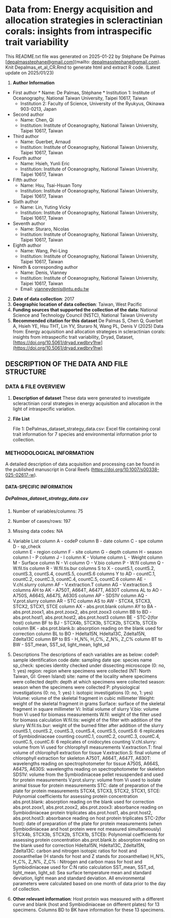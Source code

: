 # Data from: Energy acquisition and allocation strategies in scleractinian corals: insights from intraspecific trait variability

This README.txt file was generated on 2025-01-22 by Stéphane De Palmas [depalmasstephane@gmail.com](mailto: depalmasstephane@gmail.com). Knit Depalmas_et_al_CR.Rmd to generate html and extract R code. (Latest update on 2025/01/23)

1. **Author Information**
-   First author
        *   Name: De Palmas, Stéphane 
        *   Institution 1: Institute of Oceanography, National Taiwan University, Taipei 10617, Taiwan
	*   Institution 2: Faculty of Science, University of the Ryukyus, Okinawa 903-0213, Japan
-   Second author
	*   Name: Chen, Qi
	*   Institution: Institute of Oceanography, National Taiwan University, Taipei 10617, Taiwan
-   Third author
	*   Name: Guerbet, Arnaud
	*   Institution: Institute of Oceanography, National Taiwan University, Taipei 10617, Taiwan
-   Fourth author
	*   Name: Hsieh, Yunli Eric
	*   Institution: Institute of Oceanography, National Taiwan University, Taipei 10617, Taiwan
-   Fifth author
	*   Name: Hsu, Tsai-Hsuan Tony 
	*   Institution: Institute of Oceanography, National Taiwan University, Taipei 10617, Taiwan
-   Sixth author
	*   Name: Lin, Yuting Vicky 
	*   Institution: Institute of Oceanography, National Taiwan University, Taipei 10617, Taiwan
-   Seventh author
	*   Name: Sturaro, Nicolas
	*   Institution: Institute of Oceanography, National Taiwan University, Taipei 10617, Taiwan
-   Eighth author
	*   Name: Wang, Pei-Ling
	*   Institution: Institute of Oceanography, National Taiwan University, Taipei 10617, Taiwan
-   Nineth & corresponding author
	*   Name: Denis, Vianney
	*   Institution: Institute of Oceanography, National Taiwan University, Taipei 10617, Taiwan
	*   Email: [vianneydenis@ntu.edu.tw](mailto:vianneydenis@ntu.edu.tw)
2. **Date of data collection**: 2017
3. **Geographic location of data collection**: Taiwan, West Pacific
4. **Funding sources that supported the collection of the data**: National Science and Technology Council (NSTC), National Taiwan University
5. **Recommended citation for this dataset**
	De Palmas S, Chen Q, Guerbet A, Hsieh YE, Hsu THT, Lin YV, Sturaro N, Wang PL, Denis V (2025) Data from: Energy acquisition and allocation strategies in scleractinian corals: insights from intraspecific trait variability, Dryad, Dataset, [https://doi.org/10.5061/dryad.xwdbrv1hw](https://doi.org/10.5061/dryad.xwdbrv1hw)



## DESCRIPTION OF THE DATA AND FILE STRUCTURE

### DATA & FILE OVERVIEW

1. **Description of dataset**
    These data were generated to investigate scleractinian coral strategies in energy acquisition and allocation in the light of intraspecific variation. 
2. **File List**

   File 1: DePalmas_dataset_strategy_data.csv: Excel file containing coral trait information for 7 species and environmental information prior to collection.
     
### METHODOLOGICAL INFORMATION

A detailed description of data acquisition and processing can be found in the published manuscript in Coral Reefs (https://doi.org/10.1007/s00338-025-02617-w).

#### DATA-SPECIFIC INFORMATION
##### **DePalmas_dataset_strategy_data.csv**

1. Number of variables/columns: 75
2. Number of cases/rows: 197
3. Missing data codes: NA
4. Variable List
    column A - codeP 
    column B - date
    column C - spe
    column D - sp_check    
    column E - region
    column F - site
    column G - depth
    column H - season 
    column I - P
    column J - I
    column K - Volume
    column L - Weight
    column M - Surface
    column N - Vi
    column O - V.bio
    column P - W.fil
    column Q - W.fil.tis
    column R - W.fil.tis.bur
    columns S to X - countS.1, countS.2, countS.3, countS.4, countS.5, countS.6
    columns Y to AD - countC.1, countC.2, countC.3, countC.4, countC.5, countC.6
    column AE - V.chl.slurry
    column AF - V.extraction.T
    column AG - V.extraction.S
    columns AH to AK - A750T, A664T, A647T, A630T
    columns AL to AO - A750S, A664S, A647S, A630S
    column AP - SDS1V
    column AQ - V.prot.slurry
    column AR - STC
    column AS to AW - STCX4, STCX3, STCX2, STCX1, STCE
    column AX - abs.prot.blank
    column AY to BA - abs.prot.zoox1, abs.prot.zoox2, abs.prot.zoox3
    column BB to BD - abs.prot.host1, abs.prot.host2, abs.prot.host3
    column BE - STC-2(for host)
    column BF to BJ - STCX4b, STCX3b, STCX2b, STCX1b, STCEb    
    column BK - abs.prot.blank.b: absorption reading on the blank used for correction
    column BL to BO - Hdelta15N, Hdelta13C, Zdelta15N, Zdelta13C
    column BP to BS - H_N%, H_C%, Z_N%, Z_C% 
    column BT to BW - SST_mean, SST_sd, light_mean, light_sd 
    
5. Descriptions
The descriptions of each variables are as below:
    codeP: sample identification code 
    date: sampling date
    spe: species name
    sp_check: species identity checked under dissecting microscope (0: no, 1: yes)
    region: region where specimens were collected (NT: North Taiwan, GI: Green Island)
    site: name of the locality where specimens were collected
    depth: depth at which specimens were collected
    season: season when the specimens were collected 
    P: physiological investigations (0: no, 1: yes)
    I: isotopic investigations (0: no, 1: yes)
    Volume: volume of the skeletal fragment in cubic millimeter
    Weight: weight of the skeletal fragment in grams
    Surface: surface of the skeletal fragment in square millimeter
    Vi: Initial volume of slurry
    V.bio: volume from Vi used for biomass measurements
    W.fil: weight of the filter used for biomass calculation
    W.fil.tis: weight of the filter with addition of the slurry
    W.fil.tis.bur: weight of the burned filter after addition of the slurry
    countS.1, countS.2, countS.3, countS.4, countS.5, countS.6: 6 replicates of Symbiodiniaceae counting 
    countC.1, countC.2, countC.3, countC.4, countC.5, countC.6: 6 replicates of cnidocytes counting
    V.chl.slurry: volume from Vi used for chlorophyll measurements
    V.extraction.T: final volume of chlorophyll extraction for tissue
    V.extraction.S: final volume of chlorophyll extraction for skeleton
    A750T, A664T, A647T, A630T: wavelengths reading on spectrophotometer for tissue 
    A750S, A664S, A647S, A630S: wavelengths reading on spectrophotometer for skeleton
    SDS1V: volume from the Symbiodiniaceae pellet resuspended and used for protein measurements
    V.prot.slurry: volume from Vi used to isolate animal tissue for protein measurements
    STC: date of preparation of the plate for protein measurements
    STCX4, STCX3, STCX2, STCX1, STCE: Polynomial coefficients for assessing protein concentration 
    abs.prot.blank: absorption reading on the blank used for correction
    abs.prot.zoox1, abs.prot.zoox2, abs.prot.zoox3: absorbance reading on Symbiodiniaceae protein triplicates
    abs.prot.host1, abs.prot.host2, abs.prot.host3: absorbance reading on host protein triplicates 
    STC-2(for host): date of preparation of the plate for protein measurements (when Symbiodiniaceae and host protein were not measured simultaneously)
    STCX4b, STCX3b, STCX2b, STCX1b, STCEb: Polynomial coefficients for assessing protein concentration
    abs.prot.blank.b: absorption reading on the blank used for correction
    Hdelta15N, Hdelta13C, Zdelta15N, Zdelta13C: carbon and nitrogen isotopic ratios for host and zooxanthellae (H stands for host and Z stands for zooxanthellae)
    H_N%, H_C%, Z_N%, Z_C% : Nitrogen and carbon mass for host and Symbiodiniaceae used for C:N ratio calculation
    SST_mean, SST_sd, light_mean, light_sd: Sea surface temperature mean and standard deviation, light mean and standard deviation. All environmental parameters were calculated based on one month of data prior to the day of collection. 
    
6. **Other relevant information**:
    Host protein was measured with a different curve and blank (host and Symbiodiniaceae on different plates) for 13 specimens. Columns BD to BK have information for these 13 specimens.
